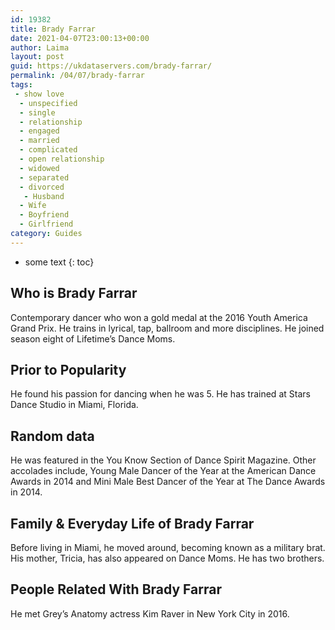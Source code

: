 ```yaml
---
id: 19382
title: Brady Farrar
date: 2021-04-07T23:00:13+00:00
author: Laima
layout: post
guid: https://ukdataservers.com/brady-farrar/
permalink: /04/07/brady-farrar
tags:
 - show love
  - unspecified
  - single
  - relationship
  - engaged
  - married
  - complicated
  - open relationship
  - widowed
  - separated
  - divorced
   - Husband
  - Wife
  - Boyfriend
  - Girlfriend
category: Guides
---
```


* some text
{: toc}


## Who is Brady Farrar
                  
                  
                  
Contemporary dancer who won a gold medal at the 2016 Youth America Grand Prix. He trains in lyrical, tap, ballroom and more disciplines. He joined season eight of Lifetime&#8217;s Dance Moms.
                  
              
            
              
            
                
                
                
## Prior to Popularity
                  
                  
                  
He found his passion for dancing when he was 5. He has trained at Stars Dance Studio in Miami, Florida.
                  
              
            
              
            
                
                
                
## Random data
                  
                  
                  
He was featured in the You Know Section of Dance Spirit Magazine. Other accolades include, Young Male Dancer of the Year at the American Dance Awards in 2014 and Mini Male Best Dancer of the Year at The Dance Awards in 2014.
                  
              
            
              
            
                
                
                
## Family & Everyday Life of Brady Farrar
                  
                  
                  
Before living in Miami, he moved around, becoming known as a military brat. His mother, Tricia, has also appeared on Dance Moms. He has two brothers.
                  
              
            
              
            
                
                
                
## People Related With Brady Farrar
                  
                  
                  
He met Grey&#8217;s Anatomy actress Kim Raver in New York City in 2016.
                  
              
            
              
            
                
              
            
              
              
            
            
              
            
          
          
          